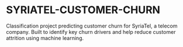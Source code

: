 # SYRIATEL-CUSTOMER-CHURN
Classification project predicting customer churn for SyriaTel, a telecom company. Built to identify key churn drivers and help reduce customer attrition using machine learning.

